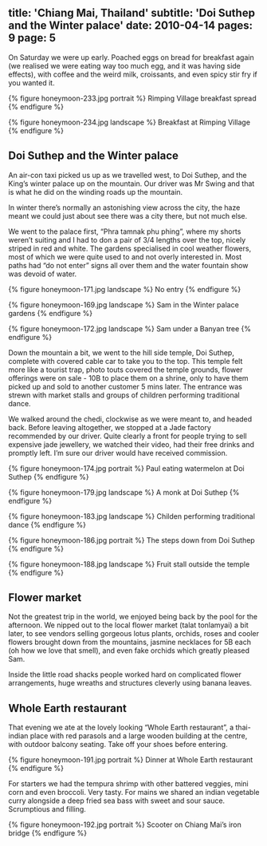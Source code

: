 title: 'Chiang Mai, Thailand'
subtitle: 'Doi Suthep and the Winter palace'
date: 2010-04-14
pages: 9
page: 5
---

On Saturday we were up early. Poached eggs on bread for breakfast again (we realised we were eating way too much egg, and it was having side effects), with coffee and the weird milk, croissants, and even spicy stir fry if you wanted it.

{% figure honeymoon-233.jpg portrait %}
Rimping Village breakfast spread
{% endfigure %}

{% figure honeymoon-234.jpg landscape %}
Breakfast at Rimping Village
{% endfigure %}

## Doi Suthep and the Winter palace

An air-con taxi picked us up as we travelled west, to Doi Suthep, and the King’s winter palace up on the mountain. Our driver was Mr Swing and that is what he did on the winding roads up the mountain.

In winter there’s normally an astonishing view across the city, the haze meant we could just about see there was a city there, but not much else.

We went to the palace first, “Phra tamnak phu phing”, where my shorts weren’t suiting and I had to don a pair of 3/4 lengths over the top, nicely striped in red and white. The gardens specialised in cool weather flowers, most of which we were quite used to and not overly interested in. Most paths had “do not enter” signs all over them and the water fountain show was devoid of water.

{% figure honeymoon-171.jpg landscape %}
No entry
{% endfigure %}

{% figure honeymoon-169.jpg landscape %}
Sam in the Winter palace gardens
{% endfigure %}

{% figure honeymoon-172.jpg landscape %}
Sam under a Banyan tree
{% endfigure %}

Down the mountain a bit, we went to the hill side temple, Doi Suthep, complete with covered cable car to take you to the top. This temple felt more like a tourist trap, photo touts covered the temple grounds, flower offerings were on sale - 10B to place them on a shrine, only to have them picked up and sold to another customer 5 mins later. The entrance was strewn with market stalls and groups of children performing traditional dance.

We walked around the chedi, clockwise as we were meant to, and headed back. Before leaving altogether, we stopped at a Jade factory recommended by our driver. Quite clearly a front for people trying to sell expensive jade jewellery, we watched their video, had their free drinks and promptly left. I’m sure our driver would have received commission.

{% figure honeymoon-174.jpg portrait %}
Paul eating watermelon at Doi Suthep
{% endfigure %}

{% figure honeymoon-179.jpg landscape %}
A monk at Doi Suthep
{% endfigure %}

{% figure honeymoon-183.jpg landscape %}
Childen performing traditional dance
{% endfigure %}

{% figure honeymoon-186.jpg portrait %}
The steps down from Doi Suthep
{% endfigure %}

{% figure honeymoon-188.jpg landscape %}
Fruit stall outside the temple
{% endfigure %}

## Flower market

Not the greatest trip in the world, we enjoyed being back by the pool for the afternoon. We nipped out to the local flower market (talat tonlamyai) a bit later, to see vendors selling gorgeous lotus plants, orchids, roses and cooler flowers brought down from the mountains, jasmine necklaces for 5B each (oh how we love that smell), and even fake orchids which greatly pleased Sam.

Inside the little road shacks people worked hard on complicated flower arrangements, huge wreaths and structures cleverly using banana leaves.

## Whole Earth restaurant

That evening we ate at the lovely looking “Whole Earth restaurant”, a thai-indian place with red parasols and a large wooden building at the centre, with outdoor balcony seating. Take off your shoes before entering.

{% figure honeymoon-191.jpg portrait %}
Dinner at Whole Earth restaurant
{% endfigure %}

For starters we had the tempura shrimp with other battered veggies, mini corn and even broccoli. Very tasty. For mains we shared an indian vegetable curry alongside a deep fried sea bass with sweet and sour sauce. Scrumptious and filling.

{% figure honeymoon-192.jpg portrait %}
Scooter on Chiang Mai’s iron bridge
{% endfigure %}
